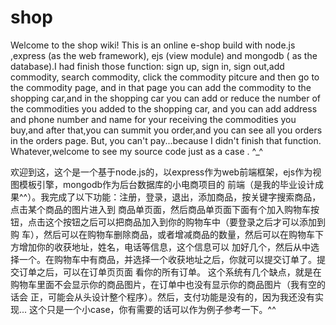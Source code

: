 # shop
   Welcome to the shop wiki! This is an online e-shop build with node.js ,express (as the web framework), ejs (view module) and 
mongodb ( as the database).I had finish those function: sign up, sign in, sign out,add commodity, search commodity, click the 
commodity pitcure and then go to the commodity page, and in that page you can add the commodity to the shopping car,and in the 
shopping car you can add or reduce the number of the commodities you added to the shopping car, and you can add address and 
phone number and name for your receiving the commodities you buy,and after that,you can summit you order,and you can see all 
you orders in the orders page. But, you can't pay...because I didn't finish that function. Whatever,welcome to see my source 
code just as a case . ^_^

   欢迎到这，这个是一个基于node.js的，以express作为web前端框架，ejs作为视图模板引擎，mongodb作为后台数据库的小电商项目的
前端（是我的毕业设计成果^^）。我完成了以下功能：注册，登录，退出，添加商品，按关键字搜索商品，点击某个商品的图片进入到
商品单页面，然后商品单页面下面有个加入购物车按钮，点击这个按钮之后可以把商品加入到你的购物车中（要登录之后才可以添加到购
车），然后可以在购物车删除商品，或者增减商品的数量，然后可以在购物车下方增加你的收获地址，姓名，电话等信息，这个信息可以
加好几个，然后从中选择一个。在购物车中有商品，并选择一个收获地址之后，你就可以提交订单了。提交订单之后，可以在订单页页面
看你的所有订单。 这个系统有几个缺点，就是在购物车里面不会显示你的商品图片，在订单中也没有显示你的商品图片（我有空的话会
正，可能会从头设计整个程序）。然后，支付功能是没有的，因为我还没有实现... 这个只是一个小case，你有需要的话可以作为例子参考一下。^^
